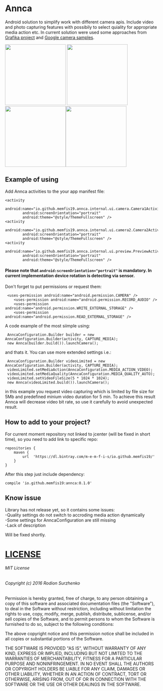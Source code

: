 # Annca
Android solution to simplify work with different camera apis. Include video and photo capturing features with possibily to select quiality for appropriate media action etc. In current solution were used some approaches from <a href="https://github.com/google/grafika">Grafika project</a> and <a href="https://github.com/googlesamples/android-Camera2Video">Google camera samples</a>.

<img src="https://github.com/memfis19/Annca/blob/master/art/default_camera.png" width="200px" /> <img src="https://github.com/memfis19/Annca/blob/master/art/settings_for_video_limitation.png" width="200px" /><img src="https://github.com/memfis19/Annca/blob/master/art/video_camera.png" width="200" /><img src="https://github.com/memfis19/Annca/blob/master/art/video_low_quality.png" width="200" />

## Example of using
Add Annca activities to the your app manifest file:
```
<activity
        android:name="io.github.memfis19.annca.internal.ui.camera.Camera1Activity"
        android:screenOrientation="portrait"
        android:theme="@style/ThemeFullscreen" />
<activity
        android:name="io.github.memfis19.annca.internal.ui.camera2.Camera2Activity"
        android:screenOrientation="portrait"
        android:theme="@style/ThemeFullscreen" />
<activity
        android:name="io.github.memfis19.annca.internal.ui.preview.PreviewActivity"
        android:screenOrientation="portrait"
        android:theme="@style/ThemeFullscreen" />
```
#### Please note that `android:screenOrientation="portrait"` is mandatory. In current implementation device rotation is detecting via sensor.

Don't forget to put permissions or request them:
```
 <uses-permission android:name="android.permission.CAMERA" />
    <uses-permission android:name="android.permission.RECORD_AUDIO" />
    <uses-permission android:name="android.permission.WRITE_EXTERNAL_STORAGE" />
    <uses-permission android:name="android.permission.READ_EXTERNAL_STORAGE" />
```
A code example of the most siimple using:
```
 AnncaConfiguration.Builder builder = new AnncaConfiguration.Builder(activity, CAPTURE_MEDIA);
 new Annca(builder.build()).launchCamera();
```
and thats it. You can use more extended settings i.e.:
```
 AnncaConfiguration.Builder videoLimited = new AnncaConfiguration.Builder(activity, CAPTURE_MEDIA);
 videoLimited.setMediaAction(AnncaConfiguration.MEDIA_ACTION_VIDEO);
 videoLimited.setMediaQuality(AnncaConfiguration.MEDIA_QUALITY_AUTO);
 videoLimited.setVideoFileSize(5 * 1024 * 1024);
 new Annca(videoLimited.build()).launchCamera();
```
in this example you request video capturing which is limited by file size for 5Mb and predefined minium video duration for 5 min. To achieve this result Annca will decrease video bit rate, so use it carefully to avoid unexpected result.

## How to add to your project?
For current moment repository not linked to jcenter (will be fixed in short time), so you need to add link to specific repo:
```
repositories {
    maven {
        url  'https://dl.bintray.com/m-e-m-f-i-s/io.github.memfis19/'
    }
}
```
After this step just include dependency:
```
compile 'io.github.memfis19:annca:0.1.0'
```
## Know issue
Library has not release yet, so it contains some issues:<br/>
-Quality settings do not switch to accroding media action dynamically</br>
-Some settings for AnncaConfiguration are still missing<br/>
-Lack of description<br/>

Will be fixed shortly.

# [LICENSE](/LICENSE.md)

###### MIT License

###### Copyright (c) 2016 Rodion Surzhenko

Permission is hereby granted, free of charge, to any person obtaining a copy
of this software and associated documentation files (the "Software"), to deal
in the Software without restriction, including without limitation the rights
to use, copy, modify, merge, publish, distribute, sublicense, and/or sell
copies of the Software, and to permit persons to whom the Software is
furnished to do so, subject to the following conditions:

The above copyright notice and this permission notice shall be included in all
copies or substantial portions of the Software.

THE SOFTWARE IS PROVIDED "AS IS", WITHOUT WARRANTY OF ANY KIND, EXPRESS OR
IMPLIED, INCLUDING BUT NOT LIMITED TO THE WARRANTIES OF MERCHANTABILITY,
FITNESS FOR A PARTICULAR PURPOSE AND NONINFRINGEMENT. IN NO EVENT SHALL THE
AUTHORS OR COPYRIGHT HOLDERS BE LIABLE FOR ANY CLAIM, DAMAGES OR OTHER
LIABILITY, WHETHER IN AN ACTION OF CONTRACT, TORT OR OTHERWISE, ARISING FROM,
OUT OF OR IN CONNECTION WITH THE SOFTWARE OR THE USE OR OTHER DEALINGS IN THE
SOFTWARE.
